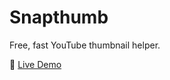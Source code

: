 # Snapthumb
Free, fast YouTube thumbnail helper.  

🔗 [Live Demo](https://snapthumb-seven.vercel.app)


